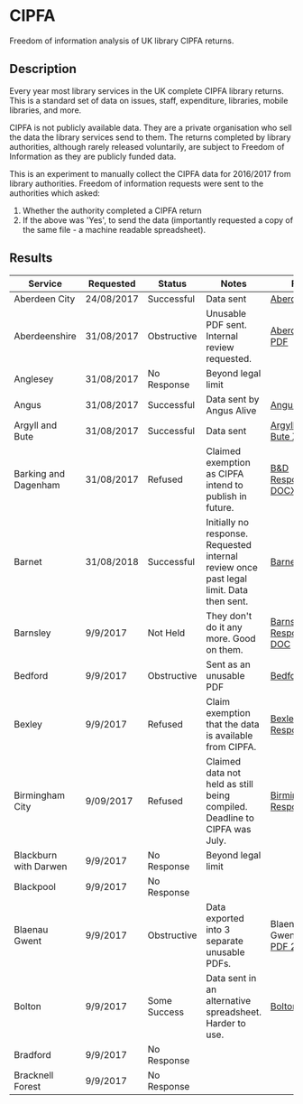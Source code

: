 CIPFA
=====

Freedom of information analysis of UK library CIPFA returns.

Description
-----------

Every year most library services in the UK complete CIPFA library returns. This is a standard set of data on issues, staff, expenditure, libraries, mobile libraries, and more.

CIPFA is not publicly available data. They are a private organisation who sell the data the library services send to them. The returns completed by library authorities, although rarely released voluntarily, are subject to Freedom of Information as they are publicly funded data.

This is an experiment to manually collect the CIPFA data for 2016/2017 from library authorities. Freedom of information requests were sent to the authorities which asked:

1. Whether the authority completed a CIPFA return
2. If the above was 'Yes', to send the data (importantly requested a copy of the same file - a machine readable spreadsheet).

Results
-------

| Service | Requested | Status | Notes | Files |
| ------- | --------- | ------ | ----- | ----- |
| Aberdeen City | 24/08/2017 | Successful | Data sent | [Aberdeen XSL](data/AberdeenCity.xls) |
| Aberdeenshire | 31/08/2017 | Obstructive | Unusable PDF sent. Internal review requested. | [Aberdeenshire PDF](data/Aberdeenshire.pdf) |
| Anglesey | 31/08/2017 | No Response | Beyond legal limit |  |
| Angus | 31/08/2017 | Successful | Data sent by Angus Alive | [Angus XLS](data/Angus.xls) |
| Argyll and Bute | 31/08/2017 | Successful | Data sent | [Argyll and Bute XLS](data/ArgyllAndBute.xls) |
| Barking and Dagenham | 31/08/2017 | Refused | Claimed exemption as CIPFA intend to publish in future. | [B&D Response DOCX](data/BarkingAndDagenhamResponse.docx) |
| Barnet | 31/08/2018 | Successful | Initially no response. Requested internal review once past legal limit. Data then sent. | [Barnet XLS](data/Barnet.xls) |
| Barnsley | 9/9/2017 | Not Held | They don't do it any more. Good on them. | [Barnsley Response DOC](data/Barnsley.doc) |
| Bedford | 9/9/2017 | Obstructive | Sent as an unusable PDF | [Bedford PDF](data/Bedford.pdf) |
| Bexley | 9/9/2017 | Refused | Claim exemption that the data is available from CIPFA. | [Bexley Response PDF](BexleyResponse.pdf) | 
| Birmingham City | 9/09/2017 | Refused | Claimed data not held as still being compiled. Deadline to CIPFA was July. | [Birmingham Response](data/BirminghamResponse.docx) |
| Blackburn with Darwen | 9/9/2017 | No Response | Beyond legal limit |  |
| Blackpool | 9/9/2017 | No Response |  |  | 
| Blaenau Gwent | 9/9/2017 | Obstructive | Data exported into 3 separate unusable PDFs. | Blaenau Gwent [PDF 1](data/BlaenauGwent1.pdf), [PDF 2](data/BlaenauGwent2.pdf), [PDF 3](data/BlaenauGwent3.pdf) |
| Bolton | 9/9/2017 | Some Success | Data sent in an alternative spreadsheet. Harder to use. | [Bolton](data/Bolton.xlsx) |
| Bradford | 9/9/2017 | No Response |  |  |
| Bracknell Forest | 9/9/2017 | No Response |  |  |

